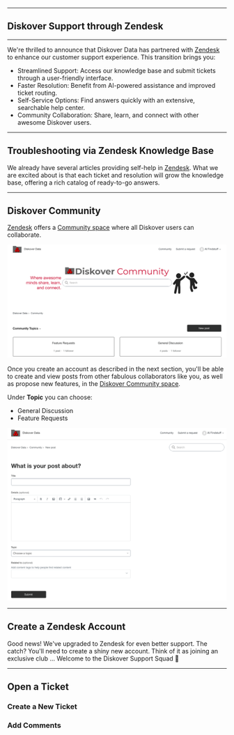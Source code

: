 ___
## Diskover Support through Zendesk
___

We're thrilled to announce that Diskover Data has partnered with [Zendesk](https://diskoverdata.zendesk.com/) to enhance our customer support experience. This transition brings you:

- Streamlined Support: Access our knowledge base and submit tickets through a user-friendly interface.
- Faster Resolution: Benefit from AI-powered assistance and improved ticket routing.
- Self-Service Options: Find answers quickly with an extensive, searchable help center.
- Community Collaboration: Share, learn, and connect with other awesome Diskover users.
  
___
## Troubleshooting via Zendesk Knowledge Base

We already have several articles providing self-help in [Zendesk](https://diskoverdata.zendesk.com/). What we are excited about is that each ticket and resolution will grow the knowledge base, offering a rich catalog of ready-to-go answers.

___
## Diskover Community

[Zendesk](https://diskoverdata.zendesk.com/) offers a [Community space](https://support.diskoverdata.com/hc/en-us/community/topics) where all Diskover users can collaborate.

![Image: Zendesk Community Page](images/zendesk_community_page.png)

Once you create an account as described in the next section, you'll be able to create and view posts from other fabulous collaborators like you, as well as propose new features, in the [Diskover Community space](https://support.diskoverdata.com/hc/en-us/community/topics).

Under **Topic** you can choose:

- General Discussion
- Feature Requests

![Image: Zendesk Community Post](images/zendesk_community_new_post.png)



___
## Create a Zendesk Account

Good news! We've upgraded to Zendesk for even better support. The catch? You'll need to create a shiny new account. Think of it as joining an exclusive club ... Welcome to the Diskover Support Squad 🚀

___
## Open a Ticket

### Create a New Ticket

### Add Comments


